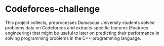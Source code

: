 # Codeforces-challenge
This project collects, preprocesses Damascus University students solved problems data on Codeforces and extracts specific features (Features engineering) that might be useful to later on predicting their performance in solving programming problems in the C++ programming language.
